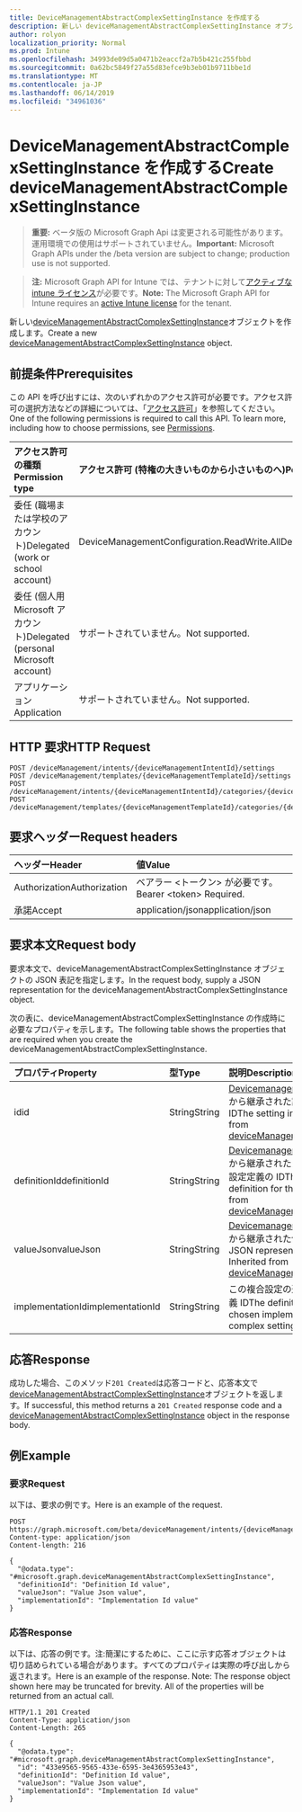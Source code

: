 ```yaml
---
title: DeviceManagementAbstractComplexSettingInstance を作成する
description: 新しい deviceManagementAbstractComplexSettingInstance オブジェクトを作成します。
author: rolyon
localization_priority: Normal
ms.prod: Intune
ms.openlocfilehash: 34993de09d5a0471b2eaccf2a7b5b421c255fbbd
ms.sourcegitcommit: 0a62bc5849f27a55d83efce9b3eb01b9711bbe1d
ms.translationtype: MT
ms.contentlocale: ja-JP
ms.lasthandoff: 06/14/2019
ms.locfileid: "34961036"
---
```

# <a name="create-devicemanagementabstractcomplexsettinginstance"></a><span data-ttu-id="db3da-103">DeviceManagementAbstractComplexSettingInstance を作成する</span><span class="sxs-lookup"><span data-stu-id="db3da-103">Create deviceManagementAbstractComplexSettingInstance</span></span>

> <span data-ttu-id="db3da-104">**重要:** ベータ版の Microsoft Graph Api は変更される可能性があります。運用環境での使用はサポートされていません。</span><span class="sxs-lookup"><span data-stu-id="db3da-104">**Important:** Microsoft Graph APIs under the /beta version are subject to change; production use is not supported.</span></span>

> <span data-ttu-id="db3da-105">**注:** Microsoft Graph API for Intune では、テナントに対して[アクティブな intune ライセンス](https://go.microsoft.com/fwlink/?linkid=839381)が必要です。</span><span class="sxs-lookup"><span data-stu-id="db3da-105">**Note:** The Microsoft Graph API for Intune requires an [active Intune license](https://go.microsoft.com/fwlink/?linkid=839381) for the tenant.</span></span>

<span data-ttu-id="db3da-106">新しい[deviceManagementAbstractComplexSettingInstance](../resources/intune-deviceintent-devicemanagementabstractcomplexsettinginstance.md)オブジェクトを作成します。</span><span class="sxs-lookup"><span data-stu-id="db3da-106">Create a new [deviceManagementAbstractComplexSettingInstance](../resources/intune-deviceintent-devicemanagementabstractcomplexsettinginstance.md) object.</span></span>

## <a name="prerequisites"></a><span data-ttu-id="db3da-107">前提条件</span><span class="sxs-lookup"><span data-stu-id="db3da-107">Prerequisites</span></span>
<span data-ttu-id="db3da-p101">この API を呼び出すには、次のいずれかのアクセス許可が必要です。アクセス許可の選択方法などの詳細については、「[アクセス許可](/graph/permissions-reference)」を参照してください。</span><span class="sxs-lookup"><span data-stu-id="db3da-p101">One of the following permissions is required to call this API. To learn more, including how to choose permissions, see [Permissions](/graph/permissions-reference).</span></span>

|<span data-ttu-id="db3da-110">アクセス許可の種類</span><span class="sxs-lookup"><span data-stu-id="db3da-110">Permission type</span></span>|<span data-ttu-id="db3da-111">アクセス許可 (特権の大きいものから小さいものへ)</span><span class="sxs-lookup"><span data-stu-id="db3da-111">Permissions (from most to least privileged)</span></span>|
|:---|:---|
|<span data-ttu-id="db3da-112">委任 (職場または学校のアカウント)</span><span class="sxs-lookup"><span data-stu-id="db3da-112">Delegated (work or school account)</span></span>|<span data-ttu-id="db3da-113">DeviceManagementConfiguration.ReadWrite.All</span><span class="sxs-lookup"><span data-stu-id="db3da-113">DeviceManagementConfiguration.ReadWrite.All</span></span>|
|<span data-ttu-id="db3da-114">委任 (個人用 Microsoft アカウント)</span><span class="sxs-lookup"><span data-stu-id="db3da-114">Delegated (personal Microsoft account)</span></span>|<span data-ttu-id="db3da-115">サポートされていません。</span><span class="sxs-lookup"><span data-stu-id="db3da-115">Not supported.</span></span>|
|<span data-ttu-id="db3da-116">アプリケーション</span><span class="sxs-lookup"><span data-stu-id="db3da-116">Application</span></span>|<span data-ttu-id="db3da-117">サポートされていません。</span><span class="sxs-lookup"><span data-stu-id="db3da-117">Not supported.</span></span>|

## <a name="http-request"></a><span data-ttu-id="db3da-118">HTTP 要求</span><span class="sxs-lookup"><span data-stu-id="db3da-118">HTTP Request</span></span>
<!-- {
  "blockType": "ignored"
}
-->
``` http
POST /deviceManagement/intents/{deviceManagementIntentId}/settings
POST /deviceManagement/templates/{deviceManagementTemplateId}/settings
POST /deviceManagement/intents/{deviceManagementIntentId}/categories/{deviceManagementIntentSettingCategoryId}/settings
POST /deviceManagement/templates/{deviceManagementTemplateId}/categories/{deviceManagementTemplateSettingCategoryId}/recommendedSettings
```

## <a name="request-headers"></a><span data-ttu-id="db3da-119">要求ヘッダー</span><span class="sxs-lookup"><span data-stu-id="db3da-119">Request headers</span></span>
|<span data-ttu-id="db3da-120">ヘッダー</span><span class="sxs-lookup"><span data-stu-id="db3da-120">Header</span></span>|<span data-ttu-id="db3da-121">値</span><span class="sxs-lookup"><span data-stu-id="db3da-121">Value</span></span>|
|:---|:---|
|<span data-ttu-id="db3da-122">Authorization</span><span class="sxs-lookup"><span data-stu-id="db3da-122">Authorization</span></span>|<span data-ttu-id="db3da-123">ベアラー &lt;トークン&gt; が必要です。</span><span class="sxs-lookup"><span data-stu-id="db3da-123">Bearer &lt;token&gt; Required.</span></span>|
|<span data-ttu-id="db3da-124">承諾</span><span class="sxs-lookup"><span data-stu-id="db3da-124">Accept</span></span>|<span data-ttu-id="db3da-125">application/json</span><span class="sxs-lookup"><span data-stu-id="db3da-125">application/json</span></span>|

## <a name="request-body"></a><span data-ttu-id="db3da-126">要求本文</span><span class="sxs-lookup"><span data-stu-id="db3da-126">Request body</span></span>
<span data-ttu-id="db3da-127">要求本文で、deviceManagementAbstractComplexSettingInstance オブジェクトの JSON 表記を指定します。</span><span class="sxs-lookup"><span data-stu-id="db3da-127">In the request body, supply a JSON representation for the deviceManagementAbstractComplexSettingInstance object.</span></span>

<span data-ttu-id="db3da-128">次の表に、deviceManagementAbstractComplexSettingInstance の作成時に必要なプロパティを示します。</span><span class="sxs-lookup"><span data-stu-id="db3da-128">The following table shows the properties that are required when you create the deviceManagementAbstractComplexSettingInstance.</span></span>

|<span data-ttu-id="db3da-129">プロパティ</span><span class="sxs-lookup"><span data-stu-id="db3da-129">Property</span></span>|<span data-ttu-id="db3da-130">型</span><span class="sxs-lookup"><span data-stu-id="db3da-130">Type</span></span>|<span data-ttu-id="db3da-131">説明</span><span class="sxs-lookup"><span data-stu-id="db3da-131">Description</span></span>|
|:---|:---|:---|
|<span data-ttu-id="db3da-132">id</span><span class="sxs-lookup"><span data-stu-id="db3da-132">id</span></span>|<span data-ttu-id="db3da-133">String</span><span class="sxs-lookup"><span data-stu-id="db3da-133">String</span></span>|<span data-ttu-id="db3da-134">[Devicemanagementsettinginstance](../resources/intune-deviceintent-devicemanagementsettinginstance.md)から継承された設定インスタンス ID</span><span class="sxs-lookup"><span data-stu-id="db3da-134">The setting instance ID Inherited from [deviceManagementSettingInstance](../resources/intune-deviceintent-devicemanagementsettinginstance.md)</span></span>|
|<span data-ttu-id="db3da-135">definitionId</span><span class="sxs-lookup"><span data-stu-id="db3da-135">definitionId</span></span>|<span data-ttu-id="db3da-136">String</span><span class="sxs-lookup"><span data-stu-id="db3da-136">String</span></span>|<span data-ttu-id="db3da-137">[Devicemanagementsettinginstance](../resources/intune-deviceintent-devicemanagementsettinginstance.md)から継承されたこのインスタンスの設定定義の ID</span><span class="sxs-lookup"><span data-stu-id="db3da-137">The ID of the setting definition for this instance Inherited from [deviceManagementSettingInstance](../resources/intune-deviceintent-devicemanagementsettinginstance.md)</span></span>|
|<span data-ttu-id="db3da-138">valueJson</span><span class="sxs-lookup"><span data-stu-id="db3da-138">valueJson</span></span>|<span data-ttu-id="db3da-139">String</span><span class="sxs-lookup"><span data-stu-id="db3da-139">String</span></span>|<span data-ttu-id="db3da-140">[Devicemanagementsettinginstance](../resources/intune-deviceintent-devicemanagementsettinginstance.md)から継承された値の JSON 表現</span><span class="sxs-lookup"><span data-stu-id="db3da-140">JSON representation of the value Inherited from [deviceManagementSettingInstance](../resources/intune-deviceintent-devicemanagementsettinginstance.md)</span></span>|
|<span data-ttu-id="db3da-141">implementationId</span><span class="sxs-lookup"><span data-stu-id="db3da-141">implementationId</span></span>|<span data-ttu-id="db3da-142">String</span><span class="sxs-lookup"><span data-stu-id="db3da-142">String</span></span>|<span data-ttu-id="db3da-143">この複合設定の選択された実装の定義 ID</span><span class="sxs-lookup"><span data-stu-id="db3da-143">The definition ID for the chosen implementation of this complex setting</span></span>|



## <a name="response"></a><span data-ttu-id="db3da-144">応答</span><span class="sxs-lookup"><span data-stu-id="db3da-144">Response</span></span>
<span data-ttu-id="db3da-145">成功した場合、このメソッド`201 Created`は応答コードと、応答本文で[deviceManagementAbstractComplexSettingInstance](../resources/intune-deviceintent-devicemanagementabstractcomplexsettinginstance.md)オブジェクトを返します。</span><span class="sxs-lookup"><span data-stu-id="db3da-145">If successful, this method returns a `201 Created` response code and a [deviceManagementAbstractComplexSettingInstance](../resources/intune-deviceintent-devicemanagementabstractcomplexsettinginstance.md) object in the response body.</span></span>

## <a name="example"></a><span data-ttu-id="db3da-146">例</span><span class="sxs-lookup"><span data-stu-id="db3da-146">Example</span></span>

### <a name="request"></a><span data-ttu-id="db3da-147">要求</span><span class="sxs-lookup"><span data-stu-id="db3da-147">Request</span></span>
<span data-ttu-id="db3da-148">以下は、要求の例です。</span><span class="sxs-lookup"><span data-stu-id="db3da-148">Here is an example of the request.</span></span>
``` http
POST https://graph.microsoft.com/beta/deviceManagement/intents/{deviceManagementIntentId}/settings
Content-type: application/json
Content-length: 216

{
  "@odata.type": "#microsoft.graph.deviceManagementAbstractComplexSettingInstance",
  "definitionId": "Definition Id value",
  "valueJson": "Value Json value",
  "implementationId": "Implementation Id value"
}
```

### <a name="response"></a><span data-ttu-id="db3da-149">応答</span><span class="sxs-lookup"><span data-stu-id="db3da-149">Response</span></span>
<span data-ttu-id="db3da-p102">以下は、応答の例です。注:簡潔にするために、ここに示す応答オブジェクトは切り詰められている場合があります。すべてのプロパティは実際の呼び出しから返されます。</span><span class="sxs-lookup"><span data-stu-id="db3da-p102">Here is an example of the response. Note: The response object shown here may be truncated for brevity. All of the properties will be returned from an actual call.</span></span>
``` http
HTTP/1.1 201 Created
Content-Type: application/json
Content-Length: 265

{
  "@odata.type": "#microsoft.graph.deviceManagementAbstractComplexSettingInstance",
  "id": "433e9565-9565-433e-6595-3e4365953e43",
  "definitionId": "Definition Id value",
  "valueJson": "Value Json value",
  "implementationId": "Implementation Id value"
}
```





